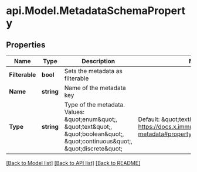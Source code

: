 # api.Model.MetadataSchemaProperty

## Properties

Name | Type | Description | Notes
------------ | ------------- | ------------- | -------------
**Filterable** | **bool** | Sets the metadata as filterable | 
**Name** | **string** | Name of the metadata key | 
**Type** | **string** | Type of the metadata. Values: \&quot;enum\&quot;, \&quot;text\&quot;, \&quot;boolean\&quot;, \&quot;continuous\&quot;, \&quot;discrete\&quot; | Default: \&quot;text\&quot;. Src: https://docs.x.immutable.com/docs/asset-metadata#property-type-mapping | 

[[Back to Model list]](../README.md#documentation-for-models) [[Back to API list]](../README.md#documentation-for-api-endpoints) [[Back to README]](../README.md)

